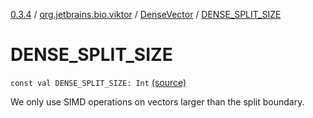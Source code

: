 [0.3.4](../../index.md) / [org.jetbrains.bio.viktor](../index.md) / [DenseVector](index.md) / [DENSE_SPLIT_SIZE](.)

# DENSE_SPLIT_SIZE

`const val DENSE_SPLIT_SIZE: Int` [(source)](https://github.com/JetBrains-Research/viktor/blob/0.3.4/src/main/kotlin/org/jetbrains/bio/viktor/DenseVector.kt#L32)

We only use SIMD operations on vectors larger than the split boundary.

